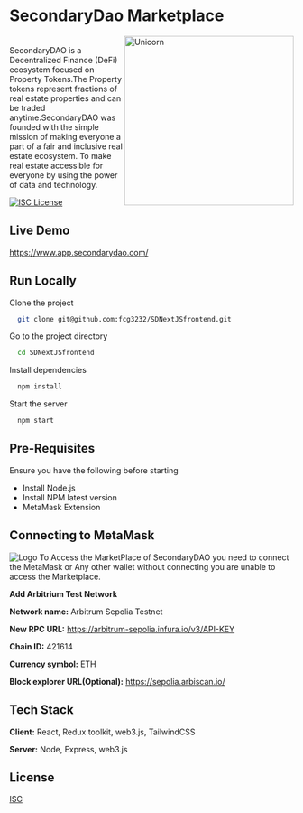 # SecondaryDao Marketplace
<img align="right" width=300px alt="Unicorn" src="https://res.cloudinary.com/dsybcfxyc/image/upload/v1704582758/SocialMediaPostMaker_21112022_231503_-_Copy__2_-removebg-preview_blfkma.png" />
<br>
SecondaryDAO is a Decentralized Finance (DeFi) ecosystem focused on Property Tokens.The Property tokens represent fractions of real estate properties and can 
be traded anytime.SecondaryDAO was founded with the simple mission of making everyone a part of a fair and inclusive real estate ecosystem.
To make real estate accessible for everyone by using the power of data and technology.

[![ISC License](https://img.shields.io/badge/License-ISC-green.svg)](https://choosealicense.com/licenses/ISC/)


## Live Demo

https://www.app.secondarydao.com/


## Run Locally

Clone the project

```bash
  git clone git@github.com:fcg3232/SDNextJSfrontend.git
```

Go to the project directory

```bash
  cd SDNextJSfrontend
```

Install dependencies

```bash
  npm install
```

Start the server

```bash
  npm start
```


## Pre-Requisites
Ensure you have the following before starting
- Install Node.js
- Install NPM latest version
- MetaMask Extension
## Connecting to MetaMask
![Logo](https://res.cloudinary.com/dsybcfxyc/image/upload/v1708463427/download__3_-removebg-preview_lwp48h.png)
To Access the MarketPlace of SecondaryDAO you need to connect the MetaMask or Any other wallet without connecting you are unable to access the Marketplace.

**Add Arbitrium Test Network**

**Network name:**  Arbitrum Sepolia Testnet

**New RPC URL:** https://arbitrum-sepolia.infura.io/v3/API-KEY

**Chain ID:** 421614

**Currency symbol:** ETH

**Block explorer URL(Optional):** https://sepolia.arbiscan.io/


## Tech Stack

**Client:** React, Redux toolkit, web3.js, TailwindCSS

**Server:** Node, Express, web3.js


## License

[ISC](https://choosealicense.com/licenses/ISC/)

